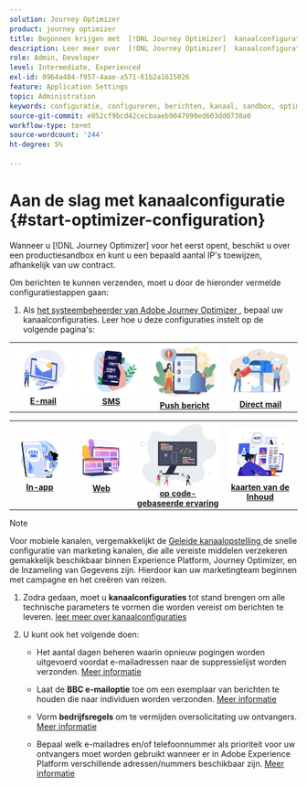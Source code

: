 ```yaml
---
solution: Journey Optimizer
product: journey optimizer
title: Begonnen krijgen met  [!DNL Journey Optimizer]  kanaalconfiguratie
description: Leer meer over  [!DNL Journey Optimizer]  kanaalconfiguratie
role: Admin, Developer
level: Intermediate, Experienced
exl-id: 0964a484-f957-4aae-a571-61b2a1615026
feature: Application Settings
topic: Administration
keywords: configuratie, configureren, berichten, kanaal, sandbox, optimaliseren
source-git-commit: e052cf9bcd42cecbaaeb9047990ed603dd0730a0
workflow-type: tm+mt
source-wordcount: '244'
ht-degree: 5%

---
```



# Aan de slag met kanaalconfiguratie {#start-optimizer-configuration}

Wanneer u [!DNL Journey Optimizer] voor het eerst opent, beschikt u over een productiesandbox en kunt u een bepaald aantal IP&#39;s toewijzen, afhankelijk van uw contract.


Om berichten te kunnen verzenden, moet u door de hieronder vermelde configuratiestappen gaan:

1. Als [ het systeembeheerder van Adobe Journey Optimizer ](../start/path/administrator.md), bepaal uw kanaalconfiguraties. Leer hoe u deze configuraties instelt op de volgende pagina&#39;s:

<table style="table-layout:fixed"><tr style="border: 0;">
<td><a href="../email/get-started-email-config.md"><img alt="email" src="../channels/assets/do-not-localize/email.png"></a>
<div align="center"><a href="../email/get-started-email-config.md"><strong> E-mail </strong></a></div></td>
<td><a href="../sms/sms-configuration.md"><img alt="sms" src="../channels/assets/do-not-localize/sms.png"></a>
<div align="center"><a href="../sms/sms-configuration.md"><strong> SMS </strong></a></div></td>
<td><a href="../push/push-configuration.md"><img alt="duwen" src="../channels/assets/do-not-localize/push.png"></a>
<div align="center"><a href="../push/push-configuration.md"><strong> Push bericht </strong></a></div></td>
<td><a href="../direct-mail/direct-mail-configuration.md"><img alt="direct mail" src="../channels/assets/do-not-localize/direct-mail.jpg"></a>
<div align="center"><a href="../direct-mail/direct-mail-configuration.md"><strong>Direct mail</strong></a></div></td>
</tr></table>

<table style="table-layout:fixed"><tr style="border: 0;">
<td><a href="../in-app/inapp-configuration.md"><img alt="in-app" src="../channels/assets/do-not-localize/inapp.jpg"></a>
<div align="center"><a href="../in-app/inapp-configuration.md"><strong> In-app </strong></a></div></td>
<td><a href="../web/web-configuration.md"><img alt="web" src="../channels/assets/do-not-localize/web.jpg"></a>
<div align="center"><a href="../web/web-configuration.md"><strong> Web </strong></a></div></td>
<td><a href="../code-based/code-based-configuration.md"><img alt="code-gebaseerde ervaring" src="../channels/assets/do-not-localize/code.png"></a>
<div align="center"><a href="../code-based/code-based-configuration.md"><strong> op code-gebaseerde ervaring </strong></a></div></td>
<td><a href="../content-card/content-card-configuration-prereq.md"><img alt="inhoudskaarten" src="../channels/assets/do-not-localize/cards.png"></a>
<div align="center"><a href="../content-card/content-card-configuration-prereq.md"><strong> kaarten van de Inhoud </strong></a></div></td>
</tr></table>

>[!NOTE]
>
>Voor mobiele kanalen, vergemakkelijkt de [ Geleide kanaalopstelling ](set-mobile-config.md) de snelle configuratie van marketing kanalen, die alle vereiste middelen verzekeren gemakkelijk beschikbaar binnen Experience Platform, Journey Optimizer, en de Inzameling van Gegevens zijn. Hierdoor kan uw marketingteam beginnen met campagne en het creëren van reizen.

1. Zodra gedaan, moet u **kanaalconfiguraties** tot stand brengen om alle technische parameters te vormen die worden vereist om berichten te leveren. [ leer meer over kanaalconfiguraties ](channel-surfaces.md)

1. U kunt ook het volgende doen:

   * Het aantal dagen beheren waarin opnieuw pogingen worden uitgevoerd voordat e-mailadressen naar de suppressielijst worden verzonden. [Meer informatie](manage-suppression-list.md)

   * Laat de **BBC e-mailoptie** toe om een exemplaar van berichten te houden die naar individuen worden verzonden. [Meer informatie](archiving-support.md#enable-bcc)

   * Vorm **bedrijfsregels** om te vermijden oversolicitating uw ontvangers. [Meer informatie](../configuration/rule-sets.md)

   * Bepaal welk e-mailadres en/of telefoonnummer als prioriteit voor uw ontvangers moet worden gebruikt wanneer er in Adobe Experience Platform verschillende adressen/nummers beschikbaar zijn. [Meer informatie](primary-email-addresses.md)
